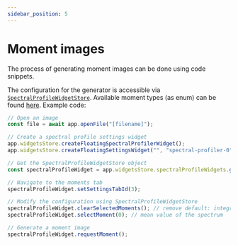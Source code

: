 ```yaml
---
sidebar_position: 5
---
```


# Moment images

The process of generating moment images can be done using code snippets.

The configuration for the generator is accessible via [`SpectralProfileWidgetStore`](/api/.-stores/class/SpectralProfileWidgetStore). Available moment types (as enum) can be found [here](https://carta-protobuf.readthedocs.io/en/latest/enums.html#moment). Example code:

```javascript
// Open an image
const file = await app.openFile("[filename]");

// Create a spectral profile settings widget
app.widgetsStore.createFloatingSpectralProfilerWidget();
app.widgetsStore.createFloatingSettingsWidget("", "spectral-profiler-0", "spectral-profiler");

// Get the SpectralProfileWidgetStore object
const spectralProfileWidget = app.widgetsStore.spectralProfileWidgets.get("spectral-profiler-0");

// Navigate to the moments tab
spectralProfileWidget.setSettingsTabId(3);

// Modify the configuration using SpectralProfileWidgetStore
spectralProfileWidget.clearSelectedMoments(); // remove default: integrated value of the spectrum
spectralProfileWidget.selectMoment(0); // mean value of the spectrum

// Generate a moment image
spectralProfileWidget.requestMoment();
```
